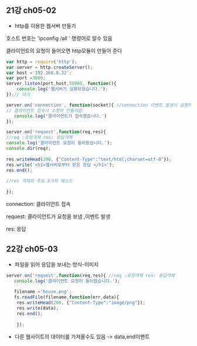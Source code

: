 ## 21강 ch05-02

- http를 이용한 웹서버 만들기

호스트 번호는 'ipconfig /all ' 명령어로 알수 있음 

클라이언트의 요청이 들어오면 http모듈이 만들어 준다

```javascript
var http = require('http');
var server = http.createServer();
var host ='192.168.0.32';
var port =3000;
server.listen(port,host,50000, function(){
    console.log('웹서버가 실행되었습니다.');
});// 대기

server.on('connection', function(socket){ //connection 이벤트 발생시 실행하는 함수
// 클라이언트 접속시 소켓이 만들어짐
   console.log('클라이언트가 접속했습니다.') 
});

server.on('request',function(req,res){ 
//req :요청객체 res: 응답객체
console.log('클라이언트 요청이 들어왔습니다.');
console.dir(req);
    
res.writeHead(200, {"Content-Type":"text/html;charset=utf-8"});
res.write('<h1>웹서버로부터 받은 응답 </h1>');
res.end();
    
//res 객체의 주요 3가지 메소드     
    
});
```

connection: 클라이언트 접속

request: 클라이언트가 요청을 보냄 ,이벤트 발생

res: 응답



## 22강 ch05-03

- 파일을 읽어 응답을 보내는 방식-이미지

```javascript
server.on('request',function(req,res){ //req :요청객체 res: 응답객체
   console.log('클라이언트 요청이 들어왔습니다.');
    
   filename ='house.png';
   fs.readFile(filename,function(err,data){  
    res.writeHead(200, {"Content-Type":"image/png"});
    res.write(data);
    res.end();
    
    });
```

- 다른 웹사이트의 데이터를 가져올수도 있음 -> data,end이벤트











